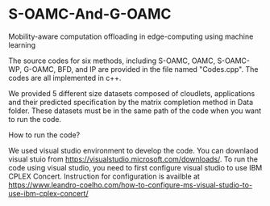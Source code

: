 # S-OAMC-And-G-OAMC
Mobility-aware computation offloading in edge-computing using machine learning



The source codes for six methods, including S-OAMC, OAMC, S-OAMC-WP, G-OAMC, BFD, and IP are provided in the file named "Codes.cpp". The codes are all implemented in c++. 

We provided 5 different size datasets composed of cloudlets, applications and their predicted specification by the matrix completion method in Data folder. These datasets must be in the same path of the code when you want to run the code. 


How to run the code?


We used visual studio environment to develop the code. You can downlaod visual stuio from https://visualstudio.microsoft.com/downloads/. To run the code using visual studio, you need to first configure visual studio to use IBM CPLEX Concert. Instruction for configuration is availble at https://www.leandro-coelho.com/how-to-configure-ms-visual-studio-to-use-ibm-cplex-concert/
